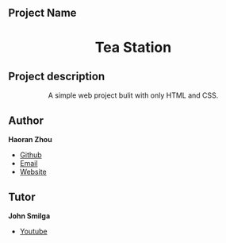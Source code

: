 ## Project Name
<h1 align="center">Tea Station</h1>

## Project description
<p align="center">A simple web project bulit with only HTML and CSS.

## Author
**Haoran Zhou**

 - [Github](https://github.com/vvhys0ser10us "Haoran Zhou")
 - [Email](mailto:kens0serious@gmail.com)
 - [Website]()

## Tutor
**John Smilga**

- [Youtube](https://www.youtube.com/c/CodingAddict/featured "John Smilga")
